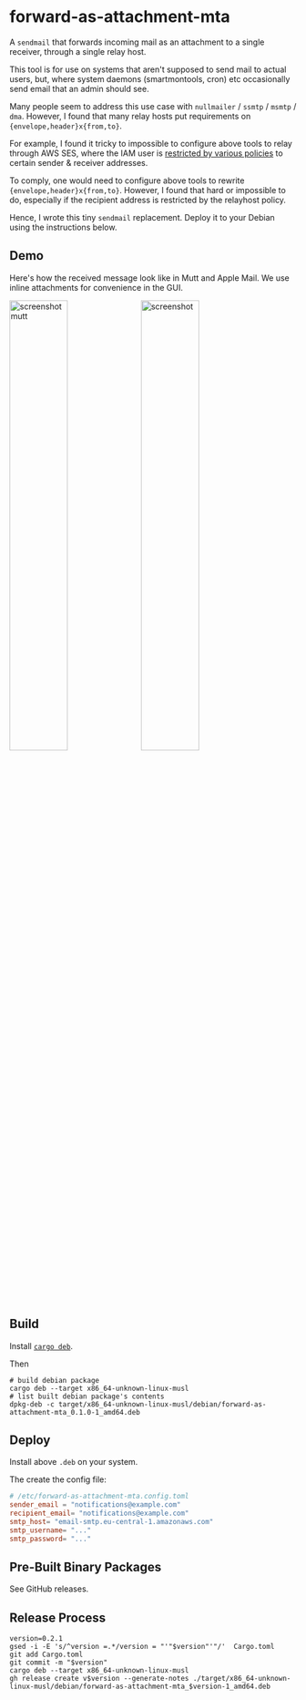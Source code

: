 # forward-as-attachment-mta

A `sendmail` that forwards incoming mail as an attachment to a single receiver, through a single relay host.

This tool is for use on systems that aren't supposed to send mail to actual users, but, where system daemons (smartmontools, cron) etc occasionally send email that an admin should see.

Many people seem to address this use case with `nullmailer` / `ssmtp` / `msmtp` / `dma`.
However, I found that many relay hosts put requirements on `{envelope,header}x{from,to}`.

For example, I found it tricky to impossible to configure above tools to relay through AWS SES,
where the IAM user is [restricted by various policies](https://docs.aws.amazon.com/ses/latest/dg/control-user-access.html) to certain sender & receiver addresses.

To comply, one would need to configure above tools to rewrite `{envelope,header}x{from,to}`.
However, I found that hard or impossible to do, especially if the recipient address is restricted by the relayhost policy.

Hence, I wrote this tiny `sendmail` replacement.
Deploy it to your Debian using the instructions below.

## Demo

Here's how the received message look like in Mutt and Apple Mail.
We use inline attachments for convenience in the GUI.

<img width="45%" alt="screenshot mutt" src="https://github.com/problame/forward-as-attachment-mta/assets/956573/592247c9-9da0-41c2-ac19-4895a9014101">

<img width="45%" alt="screenshot" src="https://github.com/problame/forward-as-attachment-mta/assets/956573/ebf25b7f-ea5f-4fa4-b9a5-66373063d68c">



## Build

Install [`cargo deb`](https://crates.io/crates/cargo-deb).

Then
```
# build debian package
cargo deb --target x86_64-unknown-linux-musl
# list built debian package's contents
dpkg-deb -c target/x86_64-unknown-linux-musl/debian/forward-as-attachment-mta_0.1.0-1_amd64.deb
```

## Deploy

Install above `.deb` on your system.

The create the config file:

```toml
# /etc/forward-as-attachment-mta.config.toml
sender_email = "notifications@example.com"
recipient_email= "notifications@example.com"
smtp_host= "email-smtp.eu-central-1.amazonaws.com"
smtp_username= "..."
smtp_password= "..."
```

## Pre-Built Binary Packages

See GitHub releases.


## Release Process

```
version=0.2.1
gsed -i -E 's/^version =.*/version = "'"$version"'"/'  Cargo.toml
git add Cargo.toml
git commit -m "$version"
cargo deb --target x86_64-unknown-linux-musl
gh release create v$version --generate-notes ./target/x86_64-unknown-linux-musl/debian/forward-as-attachment-mta_$version-1_amd64.deb
```
